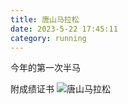 ```yaml
---
title: 唐山马拉松
date: 2023-5-22 17:45:11
category: running
---
```

今年的第一次半马
<!--more-->
附成绩证书
![唐山马拉松](..\\featured.jpeg "成绩证书")
 
